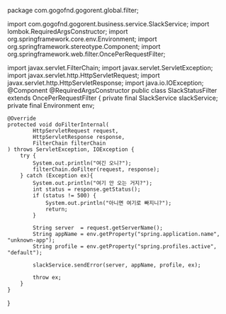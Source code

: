 package com.gogofnd.gogorent.global.filter;


import com.gogofnd.gogorent.business.service.SlackService;
import lombok.RequiredArgsConstructor;
import org.springframework.core.env.Environment;
import org.springframework.stereotype.Component;
import org.springframework.web.filter.OncePerRequestFilter;

import javax.servlet.FilterChain;
import javax.servlet.ServletException;
import javax.servlet.http.HttpServletRequest;
import javax.servlet.http.HttpServletResponse;
import java.io.IOException;
@Component
@RequiredArgsConstructor
public class SlackStatusFilter extends OncePerRequestFilter {
    private final SlackService slackService;
    private final Environment env;

    @Override
    protected void doFilterInternal(
            HttpServletRequest request,
            HttpServletResponse response,
            FilterChain filterChain
    ) throws ServletException, IOException {
        try {
            System.out.println("여긴 오니?");
            filterChain.doFilter(request, response);
        } catch (Exception ex){
            System.out.println("여기 안 오는 거지?");
            int status = response.getStatus();
            if (status != 500) {
                System.out.println("아니면 여기로 빠지니?");
                return;
            }

            String server  = request.getServerName();
            String appName = env.getProperty("spring.application.name", "unknown-app");
            String profile = env.getProperty("spring.profiles.active", "default");

            slackService.sendError(server, appName, profile, ex);

            throw ex;
        }
    }
}

